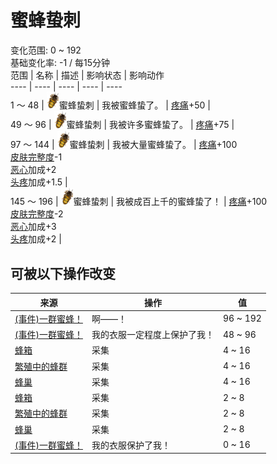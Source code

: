 # 蜜蜂蛰刺  
变化范围: 0 ~ 192  
基础变化率: -1 / 每15分钟  
范围  |  名称  |  描述  |  影响状态  |  影响动作  
----  |  ----  |  ----  |  ----  |  ----  
1 ～ 48  |  <img decoding="async" src="Sprite/BeeStings.png" style="width:20px;">蜜蜂蛰刺  |  我被蜜蜂蛰了。  |  [疼痛](Pain.md)+50  |    
49 ～ 96  |  <img decoding="async" src="Sprite/BeeStings.png" style="width:20px;">蜜蜂蛰刺  |  我被许多蜜蜂蛰了。  |  [疼痛](Pain.md)+75  |    
97 ～ 144  |  <img decoding="async" src="Sprite/BeeStings.png" style="width:20px;">蜜蜂蛰刺  |  我被大量蜜蜂蛰了。  |  [疼痛](Pain.md)+100<br>[皮肤完整度](SkinIntegrity.md)-1<br>[恶心](Nausea.md)加成+2<br>[头疼](Headache.md)加成+1.5  |    
145 ～ 196  |  <img decoding="async" src="Sprite/BeeStings.png" style="width:20px;">蜜蜂蛰刺  |  我被成百上千的蜜蜂蛰了！  |  [疼痛](Pain.md)+100<br>[皮肤完整度](SkinIntegrity.md)-2<br>[恶心](Nausea.md)加成+3<br>[头疼](Headache.md)加成+2  |    
## 可被以下操作改变  
来源  |  操作  |  值  
----  |  ----  |  ----  
[(事件)一群蜜蜂！](Event_BeesSwarming.md)  |  啊——！  |  96 ~ 192  
[(事件)一群蜜蜂！](Event_BeesSwarming.md)  |  我的衣服一定程度上保护了我！  |  48 ~ 96  
[蜂箱](BeeSkep.md)  |  采集  |  4 ~ 16  
[繁殖中的蜂群](BeeSkepSwarming.md)  |  采集  |  4 ~ 16  
[蜂巢](Beehive.md)  |  采集  |  4 ~ 16  
[蜂箱](BeeSkep.md)  |  采集  |  2 ~ 8  
[繁殖中的蜂群](BeeSkepSwarming.md)  |  采集  |  2 ~ 8  
[蜂巢](Beehive.md)  |  采集  |  2 ~ 8  
[(事件)一群蜜蜂！](Event_BeesSwarming.md)  |  我的衣服保护了我！  |  0 ~ 16  
